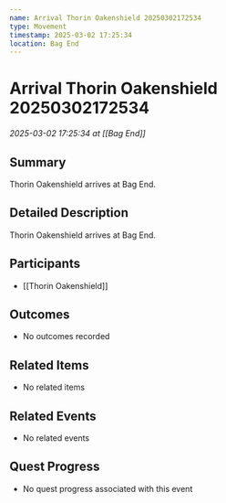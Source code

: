 ```yaml
---
name: Arrival Thorin Oakenshield 20250302172534
type: Movement
timestamp: 2025-03-02 17:25:34
location: Bag End
---
```


# Arrival Thorin Oakenshield 20250302172534

*2025-03-02 17:25:34 at [[Bag End]]*

## Summary
Thorin Oakenshield arrives at Bag End.

## Detailed Description
Thorin Oakenshield arrives at Bag End.

## Participants
- [[Thorin Oakenshield]]

## Outcomes
- No outcomes recorded

## Related Items
- No related items

## Related Events
- No related events

## Quest Progress
- No quest progress associated with this event

